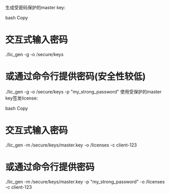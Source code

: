 生成受密码保护的master key:

bash
Copy
# 交互式输入密码
./lic_gen -g -o /secure/keys

# 或通过命令行提供密码(安全性较低)
./lic_gen -g -o /secure/keys -p "my_strong_password"
使用受保护的master key签发license:

bash
Copy
# 交互式输入密码
./lic_gen -m /secure/keys/master.key -o /licenses -c client-123

# 或通过命令行提供密码
./lic_gen -m /secure/keys/master.key -p "my_strong_password" -o /licenses -c client-123